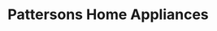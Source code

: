 ---
title: "Pattersons Home Appliances"
url: /crossville/pattersons-home-appliances/
shop: Haushaltsgeräte
---